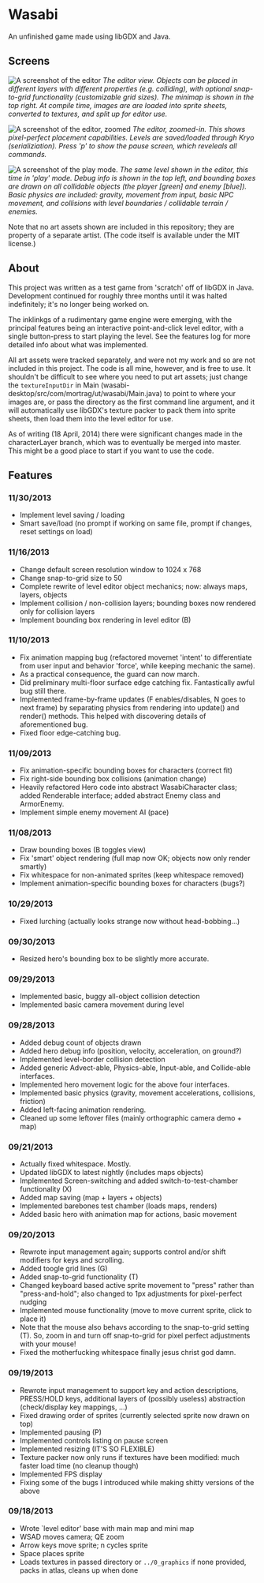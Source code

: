 # Wasabi
An unfinished game made using libGDX and Java.

## Screens
![A screenshot of the editor](screen_editor_overview.png)
_The editor view. Objects can be placed in different layers with different properties (e.g. colliding), with optional snap-to-grid functionality (customizable grid sizes). The minimap is shown in the top right. At compile time, images are are loaded into sprite sheets, converted to textures, and split up for editor use._

![A screenshot of the editor, zoomed](screen_editor_zoom.png)
_The editor, zoomed-in. This shows pixel-perfect placement capabilities. Levels are saved/loaded through Kryo (serializiation). Press 'p' to show the pause screen, which reveleals all commands._ 

![A screenshot of the play mode.](screen_play_bb.png)
_The same level shown in the editor, this time in 'play' mode. Debug info is shown in the top left, and bounding boxes are drawn on all collidable objects (the player [green] and enemy [blue]). Basic physics are included: gravity, movement from input, basic NPC movement, and collisions with level boundaries / collidable terrain / enemies._

Note that no art assets shown are included in this repository; they are property of a separate artist. (The code itself is available under the MIT license.)

## About
This project was written as a test game from 'scratch' off of libGDX in Java. Development continued for roughly three months until it was halted indefinitely; it's no longer being worked on.

The inklinkgs of a rudimentary game engine were emerging, with the principal features being an interactive point-and-click level editor, with a single button-press to start playing the level. See the features log for more detailed info about what was implemented.

All art assets were tracked separately, and were not my work and so are not included in this project. The code is all mine, however, and is free to use. It shouldn't be difficult to see where you need to put art assets; just change the `textureInputDir` in Main (wasabi-desktop/src/com/mortrag/ut/wasabi/Main.java) to point to where your images are, or pass the directory as the first command line argument, and it will automatically use libGDX's texture packer to pack them into sprite sheets, then load them into the level editor for use.

As of writing (18 April, 2014) there were significant changes made in the characterLayer branch, which was to eventually be merged into master. This might be a good place to start if you want to use the code.

## Features

### 11/30/2013
* Implement level saving / loading
* Smart save/load (no prompt if working on same file, prompt if changes, reset settings on load)

### 11/16/2013
* Change default screen resolution window to 1024 x 768
* Change snap-to-grid size to 50
* Complete rewrite of level editor object mechanics; now: always maps, layers, objects
* Implement collision / non-collision layers; bounding boxes now rendered only for collision layers
* Implement bounding box rendering in level editor (B)

### 11/10/2013
* Fix animation mapping bug (refactored movemet 'intent' to differentiate from user input and behavior 'force', while keeping mechanic the same).
* As a practical consequence, the guard can now march.
* Did preliminary multi-floor surface edge catching fix. Fantastically awful bug still there.
* Implemented frame-by-frame updates (F enables/disables, N goes to next frame) by separating physics from rendering into update() and render() methods. This helped with discovering details of aforementioned bug.
* Fixed floor edge-catching bug.

### 11/09/2013
* Fix animation-specific bounding boxes for characters (correct fit)
* Fix right-side bounding box collisions (animation change)
* Heavily refactored Hero code into abstract WasabiCharacter class; added Renderable interface; added abstract Enemy class and ArmorEnemy.
* Implement simple enemy movement AI (pace)

### 11/08/2013
* Draw bounding boxes (B toggles view)
* Fix 'smart' object rendering (full map now OK; objects now only render smartly)
* Fix whitespace for non-animated sprites (keep whitespace removed)
* Implement animation-specific bounding boxes for characters (bugs?)

### 10/29/2013
* Fixed lurching (actually looks strange now without head-bobbing...)

### 09/30/2013
* Resized hero's bounding box to be slightly more accurate.

### 09/29/2013
* Implemented basic, buggy all-object collision detection
* Implemented basic camera movement during level

### 09/28/2013
* Added debug count of objects drawn
* Added hero debug info (position, velocity, acceleration, on ground?)
* Implemented level-border collision detection
* Added generic Advect-able, Physics-able, Input-able, and Collide-able interfaces.
* Implemented hero movement logic for the above four interfaces.
* Implemented basic physics (gravity, movement accelerations, collisions, friction)
* Added left-facing animation rendering.
* Cleaned up some leftover files (mainly orthographic camera demo + map)

### 09/21/2013
* Actually fixed whitespace. Mostly.
* Updated libGDX to latest nightly (includes maps objects)
* Implemented Screen-switching and added switch-to-test-chamber functionality (X)
* Added map saving (map + layers + objects)
* Implemented barebones test chamber (loads maps, renders)
* Added basic hero with animation map for actions, basic movement

### 09/20/2013
* Rewrote input management again; supports control and/or shift modifiers for keys and scrolling.
* Added toogle grid lines (G)
* Added snap-to-grid functionality (T)
* Changed keyboard based active sprite movement to "press" rather than "press-and-hold"; also changed to 1px adjustments for pixel-perfect nudging
* Implemented mouse functionality (move to move current sprite, click to place it)
* Note that the mouse also behavs according to the snap-to-grid setting (T). So, zoom in and turn off snap-to-grid for pixel perfect adjustments with your mouse!
* Fixed the motherfucking whitespace finally jesus christ god damn.

### 09/19/2013
* Rewrote input management to support key and action descriptions, PRESS/HOLD keys, additional layers of (possibly useless) abstraction (check/display key mappings, ...)
* Fixed drawing order of sprites (currently selected sprite now drawn on top)
* Implemented pausing (P)
* Implemented controls listing on pause screen
* Implemented resizing (IT'S SO FLEXIBLE)
* Texture packer now only runs if textures have been modified: much faster load time (no cleanup though)
* Implemented FPS display
* Fixing some of the bugs I introduced while making shitty versions of the above

### 09/18/2013
* Wrote `level editor' base with main map and mini map
* WSAD moves camera; QE zoom
* Arrow keys move sprite; n cycles sprite
* Space places sprite
* Loads textures in passed directory or `../0_graphics` if none provided, packs in atlas, cleans up when done
